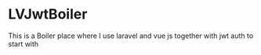 # LVJwtBoiler
This is a Boiler place where I use laravel and vue js together with jwt auth to start with 
